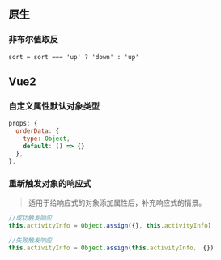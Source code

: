 ## 原生

### 非布尔值取反

```react
sort = sort === 'up' ? 'down' : 'up'
```



## Vue2

### 自定义属性默认对象类型

```js
props: {
  orderData: {
    type: Object,
    default: () => {}
  },
},
```



### 重新触发对象的响应式

> 适用于给响应式的对象添加属性后，补充响应式的情景。

```javascript
//成功触发响应
this.activityInfo = Object.assign({}, this.activityInfo)

//失败触发响应
this.activityInfo = Object.assign(this.activityInfo， {})
```



